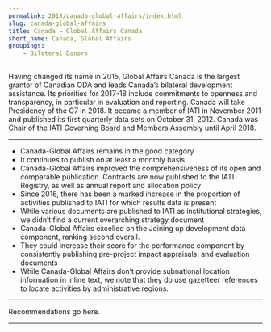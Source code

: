 ```yaml
---
permalink: 2018/canada-global-affairs/index.html
slug: canada-global-affairs
title: Canada – Global Affairs Canada
short_name: Canada, Global Affairs
groupings:
    - Bilateral Donors
---
```


Having changed its name in 2015, Global Affairs Canada is the largest grantor of Canadian ODA and leads Canada’s bilateral development assistance. Its priorities for 2017-18 include commitments to openness and transparency, in particular in evaluation and reporting. Canada will take Presidency of the G7 in 2018. It became a member of IATI in November 2011 and published its first quarterly data sets on October 31, 2012. Canada was Chair of the IATI Governing Board and Members Assembly until April 2018.

---

- Canada-Global Affairs remains in the good category
- It continues to publish on at least a monthly basis
- Canada-Global Affairs improved the comprehensiveness of its open and comparable publication. Contracts are now published to the IATI Registry, as well as annual report and allocation policy
- Since 2016, there has been a marked increase in the proportion of activities published to IATI for which results data is present
- While various documents are published to IATI as institutional strategies, we didn’t find a current overarching strategy document
- Canada-Global Affairs excelled on the Joining up development data component, ranking second overall.
- They could increase their score for the performance component by consistently publishing pre-project impact appraisals, and evaluation documents
- While Canada-Global Affairs don’t provide subnational location information in inline text, we note that they do use gazetteer references to locate activities by administrative regions.

---

Recommendations go here.

---
